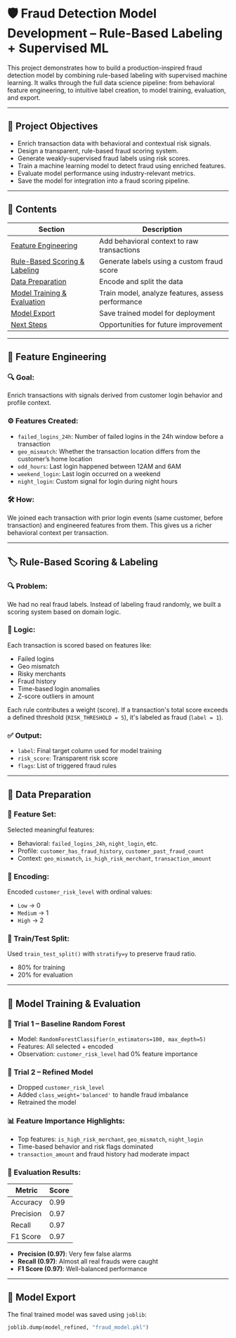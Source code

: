 # 🛡️ Fraud Detection Model Development – Rule-Based Labeling + Supervised ML

This project demonstrates how to build a production-inspired fraud detection model by combining rule-based labeling with supervised machine learning. It walks through the full data science pipeline: from behavioral feature engineering, to intuitive label creation, to model training, evaluation, and export.

---

## 🧭 Project Objectives

- Enrich transaction data with behavioral and contextual risk signals.
- Design a transparent, rule-based fraud scoring system.
- Generate weakly-supervised fraud labels using risk scores.
- Train a machine learning model to detect fraud using enriched features.
- Evaluate model performance using industry-relevant metrics.
- Save the model for integration into a fraud scoring pipeline.

---

## 📂 Contents

| Section | Description |
|--------|-------------|
| [Feature Engineering](#-feature-engineering) | Add behavioral context to raw transactions |
| [Rule-Based Scoring & Labeling](#-rule-based-scoring--labeling) | Generate labels using a custom fraud score |
| [Data Preparation](#-data-preparation) | Encode and split the data |
| [Model Training & Evaluation](#-model-training--evaluation) | Train model, analyze features, assess performance |
| [Model Export](#-model-export) | Save trained model for deployment |
| [Next Steps](#-next-steps--improvements) | Opportunities for future improvement |

---

## 🧪 Feature Engineering

### 🔍 Goal:
Enrich transactions with signals derived from customer login behavior and profile context.

### ⚙️ Features Created:
- `failed_logins_24h`: Number of failed logins in the 24h window before a transaction
- `geo_mismatch`: Whether the transaction location differs from the customer’s home location
- `odd_hours`: Last login happened between 12AM and 6AM
- `weekend_login`: Last login occurred on a weekend
- `night_login`: Custom signal for login during night hours

### 🛠️ How:
We joined each transaction with prior login events (same customer, before transaction) and engineered features from them. This gives us a richer behavioral context per transaction.

---

## 🏷️ Rule-Based Scoring & Labeling

### 🔍 Problem:
We had no real fraud labels. Instead of labeling fraud randomly, we built a scoring system based on domain logic.

### 📐 Logic:
Each transaction is scored based on features like:
- Failed logins
- Geo mismatch
- Risky merchants
- Fraud history
- Time-based login anomalies
- Z-score outliers in amount

Each rule contributes a weight (score). If a transaction's total score exceeds a defined threshold (`RISK_THRESHOLD = 5`), it's labeled as fraud (`label = 1`).

### ✅ Output:
- `label`: Final target column used for model training
- `risk_score`: Transparent risk score
- `flags`: List of triggered fraud rules

---

## 🧹 Data Preparation

### 🔢 Feature Set:
Selected meaningful features:
- Behavioral: `failed_logins_24h`, `night_login`, etc.
- Profile: `customer_has_fraud_history`, `customer_past_fraud_count`
- Context: `geo_mismatch`, `is_high_risk_merchant`, `transaction_amount`

### 🔄 Encoding:
Encoded `customer_risk_level` with ordinal values:
- `Low` → 0
- `Medium` → 1
- `High` → 2

### 🧪 Train/Test Split:
Used `train_test_split()` with `stratify=y` to preserve fraud ratio.
- 80% for training
- 20% for evaluation

---

## 🌲 Model Training & Evaluation

### 🧠 Trial 1 – Baseline Random Forest
- Model: `RandomForestClassifier(n_estimators=100, max_depth=5)`
- Features: All selected + encoded
- Observation: `customer_risk_level` had 0% feature importance

### 🔁 Trial 2 – Refined Model
- Dropped `customer_risk_level`
- Added `class_weight='balanced'` to handle fraud imbalance
- Retrained the model

### 📊 Feature Importance Highlights:
- Top features: `is_high_risk_merchant`, `geo_mismatch`, `night_login`
- Time-based behavior and risk flags dominated
- `transaction_amount` and fraud history had moderate impact

### 🧾 Evaluation Results:
| Metric     | Score |
|------------|-------|
| Accuracy   | 0.99  |
| Precision  | 0.97  |
| Recall     | 0.97  |
| F1 Score   | 0.97  |

- **Precision (0.97)**: Very few false alarms
- **Recall (0.97)**: Almost all real frauds were caught
- **F1 Score (0.97)**: Well-balanced performance

---

## 💾 Model Export

The final trained model was saved using `joblib`:

```python
joblib.dump(model_refined, "fraud_model.pkl")
